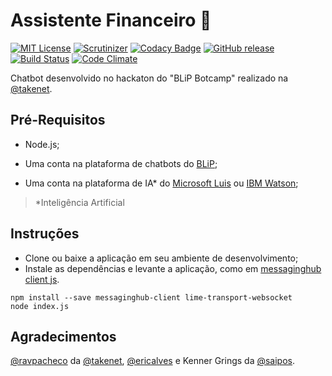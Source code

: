 # Assistente Financeiro 🤖 
[![MIT License](https://img.shields.io/badge/License-MIT-red.svg)](LICENSE) [![Scrutinizer](https://img.shields.io/scrutinizer/g/dedevillela/bot-assistente-financeiro.svg)](https://scrutinizer-ci.com/g/dedevillela/bot-assistente-financeiro/build-status/master) [![Codacy Badge](https://api.codacy.com/project/badge/Grade/4757b0be85134a91a339da8d88e12841)](https://www.codacy.com/app/dedevillela/bot-assistente-financeiro?utm_source=github.com&amp;utm_medium=referral&amp;utm_content=dedevillela/bot-assistente-financeiro&amp;utm_campaign=Badge_Grade) [![GitHub release](https://img.shields.io/github/release/dedevillela/bot-assistente-financeiro.svg)]() [![Build Status](https://travis-ci.org/dedevillela/bot-assistente-financeiro.svg?branch=master)](https://travis-ci.org/dedevillela/bot-assistente-financeiro) [![Code Climate](https://codeclimate.com/github/dedevillela/bot-assistente-financeiro.png)](https://codeclimate.com/github/dedevillela/bot-assistente-financeiro)

Chatbot desenvolvido no hackaton do "BLiP Botcamp" realizado na [@takenet](https://github.com/takenet).

## Pré-Requisitos

-   Node.js;

-   Uma conta na plataforma de chatbots do [BLiP](https://blip.ai);
-   Uma conta na plataforma de IA* do [Microsoft Luis](https://www.luis.ai) ou [IBM Watson](https://www.ibm.com/watson);

>  *Inteligência Artificial

## Instruções

-   Clone ou baixe a aplicação em seu ambiente de desenvolvimento;
-   Instale as dependências e levante a aplicação, como em [messaginghub client js](https://github.com/takenet/messaginghub-client-js).

```
npm install --save messaginghub-client lime-transport-websocket
node index.js
```
## Agradecimentos
[@ravpacheco](https://github.com/ravpacheco) da [@takenet](https://github.com/takenet), [@ericalves](https://github.com/ericalves) e Kenner Grings da [@saipos](https://github.com/saipos).
